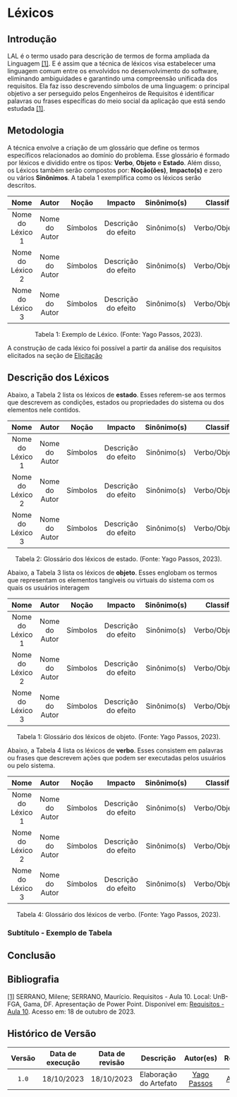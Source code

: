 # Léxicos

## Introdução
LAL é o termo usado para descrição de termos de forma ampliada da Linguagem <a id="a" href="#aa">[1]</a>. E é assim que a técnica de léxicos visa estabelecer uma linguagem comum entre os envolvidos no desenvolvimento do software, eliminando ambiguidades e garantindo uma compreensão unificada dos requisitos. Ela faz isso descrevendo símbolos de uma linguagem: o principal objetivo a ser perseguido pelos Engenheiros de Requisitos é identificar palavras ou frases específicas do meio social da aplicação que está sendo estudada <a id="a" href="#aa">[1]</a>.

## Metodologia
A técnica envolve a criação de um glossário que define os termos específicos relacionados ao domínio do problema. Esse glossário é formado por léxicos e dividido entre os tipos: **Verbo**, **Objeto** e **Estado**. Além disso, os Léxicos também serão compostos por: **Noção(ões)**, **Impacto(s)** e zero ou vários **Sinônimos**. A tabela 1 exemplifica como os léxicos serão descritos.

|      Nome       |   Autor   |        Noção         |              Impacto            |   Sinônimo(s)   | Classificação |
| :-------: | :-----: | :-----: | :-------: | :---------: | :---------: |
| Nome do Léxico 1 |  Nome do Autor |   Símbolos  |    Descrição do efeito    |   Sinônimo(s)   | Verbo/Objeto/Estado | 
| Nome do Léxico 2 |  Nome do Autor |   Símbolos  |    Descrição do efeito    |   Sinônimo(s)   | Verbo/Objeto/Estado | 
| Nome do Léxico 3 |  Nome do Autor |   Símbolos  |    Descrição do efeito    |   Sinônimo(s)   | Verbo/Objeto/Estado | 

<div style="text-align: center">
<p> Tabela 1: Exemplo de Léxico. (Fonte: Yago Passos, 2023).</p>
</div>

A construção de cada léxico foi possível a partir da análise dos requisitos elicitados na seção de [Elicitação](../elicitacao/requisitos)

## Descrição dos Léxicos
Abaixo, a Tabela 2 lista os léxicos de **estado**. Esses referem-se aos termos que descrevem as condições, estados ou propriedades do sistema ou dos elementos nele contidos.

|      Nome       |   Autor   |        Noção         |              Impacto            |   Sinônimo(s)   | Classificação |
| :-------: | :-----: | :-----: | :-------: | :---------: | :---------: |
| Nome do Léxico 1 |  Nome do Autor |   Símbolos  |    Descrição do efeito    |   Sinônimo(s)   | Verbo/Objeto/Estado | 
| Nome do Léxico 2 |  Nome do Autor |   Símbolos  |    Descrição do efeito    |   Sinônimo(s)   | Verbo/Objeto/Estado | 
| Nome do Léxico 3 |  Nome do Autor |   Símbolos  |    Descrição do efeito    |   Sinônimo(s)   | Verbo/Objeto/Estado | 

<div style="text-align: center">
<p> Tabela 2: Glossário dos léxicos de estado. (Fonte: Yago Passos, 2023).</p>
</div>

Abaixo, a Tabela 3 lista os léxicos de **objeto**. Esses englobam os termos que representam os elementos tangíveis ou virtuais do sistema com os quais os usuários interagem

|      Nome       |   Autor   |        Noção         |              Impacto            |   Sinônimo(s)   | Classificação |
| :-------: | :-----: | :-----: | :-------: | :---------: | :---------: |
| Nome do Léxico 1 |  Nome do Autor |   Símbolos  |    Descrição do efeito    |   Sinônimo(s)   | Verbo/Objeto/Estado | 
| Nome do Léxico 2 |  Nome do Autor |   Símbolos  |    Descrição do efeito    |   Sinônimo(s)   | Verbo/Objeto/Estado | 
| Nome do Léxico 3 |  Nome do Autor |   Símbolos  |    Descrição do efeito    |   Sinônimo(s)   | Verbo/Objeto/Estado | 

<div style="text-align: center">
<p> Tabela 1: Glossário dos léxicos de objeto. (Fonte: Yago Passos, 2023).</p>
</div>

Abaixo, a Tabela 4 lista os léxicos de **verbo**. Esses consistem em palavras ou frases que descrevem ações que podem ser executadas pelos usuários ou pelo sistema.

|      Nome       |   Autor   |        Noção         |              Impacto            |   Sinônimo(s)   | Classificação |
| :-------: | :-----: | :-----: | :-------: | :---------: | :---------: |
| Nome do Léxico 1 |  Nome do Autor |   Símbolos  |    Descrição do efeito    |   Sinônimo(s)   | Verbo/Objeto/Estado | 
| Nome do Léxico 2 |  Nome do Autor |   Símbolos  |    Descrição do efeito    |   Sinônimo(s)   | Verbo/Objeto/Estado | 
| Nome do Léxico 3 |  Nome do Autor |   Símbolos  |    Descrição do efeito    |   Sinônimo(s)   | Verbo/Objeto/Estado | 

<div style="text-align: center">
<p> Tabela 4: Glossário dos léxicos de verbo. (Fonte: Yago Passos, 2023).</p>
</div>

### Subtítulo - Exemplo de Tabela


## Conclusão

## Bibliografia

<a id="aa" href="#a">[1]</a> SERRANO, Milene; SERRANO, Maurício. Requisitos - Aula 10. Local: UnB-FGA, Gama, DF. Apresentação de Power Point. Disponível em: [Requisitos - Aula 10](https://aprender3.unb.br/pluginfile.php/2692795/mod_resource/content/1/Aula%2010.pdf). Acesso em: 18 de outubro de 2023.

## Histórico de Versão

| Versão | Data de execução | Data de revisão |           Descrição          |                  Autor(es)                   |                Revisor(es)                  |
| :----: | :--------------: | :-------------: | :--------------------------: | :------------------------------------------: | :----------------------------------------: |
| `1.0`  |    18/10/2023    |   18/10/2023    |    Elaboração do Artefato    | [Yago Passos](https://github.com/yagompassos)| [Ana Rocha](https://github.com/anaaroch) |


